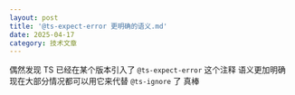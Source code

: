 ```yaml
---
layout: post
title: '@ts-expect-error 更明确的语义.md'
date: 2025-04-17
category: 技术文章
---
```


偶然发现 TS 已经在某个版本引入了 `@ts-expect-error` 这个注释
语义更加明确
现在大部分情况都可以用它来代替 `@ts-ignore` 了
真棒

